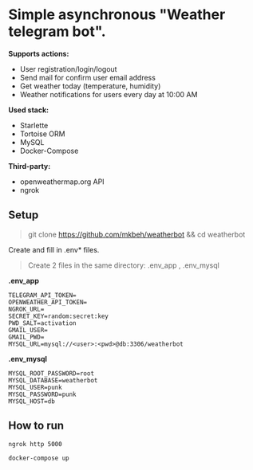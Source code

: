 # Simple asynchronous "Weather telegram bot".


**Supports actions:**

* User registration/login/logout
* Send mail for confirm user email address
* Get weather today (temperature, humidity)
* Weather notifications for users every day at 10:00 AM


**Used stack:**

* Starlette
* Tortoise ORM
* MySQL
* Docker-Compose


**Third-party:**

* openweathermap.org API
* ngrok


## Setup

> git clone https://github.com/mkbeh/weatherbot && cd weatherbot

Create and fill in .env* files.
> Create 2 files in the same directory: .env_app , .env_mysql

**.env_app**
```
TELEGRAM_API_TOKEN=
OPENWEATHER_API_TOKEN=
NGROK_URL=
SECRET_KEY=random:secret:key
PWD_SALT=activation
GMAIL_USER=
GMAIL_PWD=
MYSQL_URL=mysql://<user>:<pwd>@db:3306/weatherbot
```

**.env_mysql**
```
MYSQL_ROOT_PASSWORD=root
MYSQL_DATABASE=weatherbot
MYSQL_USER=punk
MYSQL_PASSWORD=punk
MYSQL_HOST=db
```

## How to run

```
ngrok http 5000

docker-compose up
```

